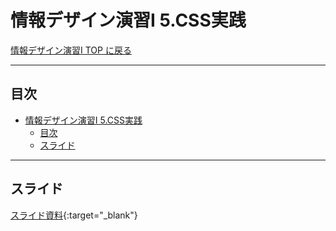 # 情報デザイン演習I 5.CSS実践

[情報デザイン演習I TOP に戻る](./index.md)

---

## 目次

- [情報デザイン演習I 5.CSS実践](#情報デザイン演習i-5css実践)
  - [目次](#目次)
  - [スライド](#スライド)

---

## スライド

[スライド資料](./id_05slide.pdf){:target="_blank"}

<!--
## 素材
- [animals.zip](asset/animals.zip)
- [PDF](./kadai_05_line_if.pdf){:target="_blank"}

## リンク
- [LINEのようなデザインやってみた動画](https://www.youtube.com/watch?v=pBoKzm8oLJc){:target="_blank"}

-->
